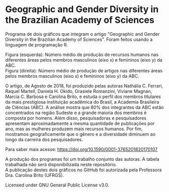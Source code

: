# Geographic and Gender Diversity in the Brazilian Academy of Sciences
Programa de dois gráficos que integram o artigo "Geographic and Gender Diversity in the Brazilian Academy of Sciences". Foram feitos usando a linguagem de programação R.

Figura (esquerda): Número médio de produção de recursos humanos nas diferentes áreas pelos membros masculinos (eixo x) e femininos (eixo y) da ABC.  
Figura (direita): Número médio de produção de artigos nas diferentes áreas pelos membros masculinos (eixo x) e femininos (eixo y) da ABC.

O artigo, de Agosto de 2018, foi produzido pelas autoras Nathália C. Ferrari, Raquel Martell, Daniela H. Okido, Grasiele Romanzini, Viviane Magnan, Marcia C. Barbosa e Carolina Brito, e estuda o perfil dos membros titulares da mais prestigiosa instituição acadêmica do Brasil, a Academia Brasileira de Ciências (ABC). A análise mostra que 80% dos integrantes da ABC estão concentrados na região Sudeste e a grande maioria dos membros é composta por homens. Além disso, pesquisadoras e pesquisadores apresentam aproximadamente a mesma quantidade de publicações por ano, mas as mulheres produzem mais recursos humanos. Por fim, mostramos geograficamente que o gênero e a diversidade diminuem ao longo da carreira dos pesquisadores.

Para saber mais acesse: https://doi.org/10.1590/0001-3765201820170107


A produção dos programas foi um trabalho conjunto das autoras.
A tabela trabalhada não será disponibilizada neste repositório.  
A publicação destes dois gráficos no GitHub foi autorizada pela Professora Dra. Carolina Brito (UFRGS).

Licensed under GNU General Public License v3.0.
